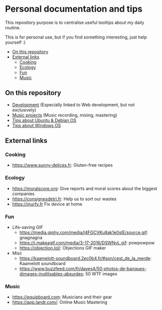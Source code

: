 # Personal documentation and tips

This repository purpose is to centralise useful tooltips about my daily routine.

This is for personal use, but if you find something interesting, just help yourself :)

<!-- START doctoc generated TOC please keep comment here to allow auto update -->
<!-- DON'T EDIT THIS SECTION, INSTEAD RE-RUN doctoc TO UPDATE -->


- [On this repository](#on-this-repository)
- [External links](#external-links)
  - [Cooking](#cooking)
  - [Ecology](#ecology)
  - [Fun](#fun)
  - [Music](#music)

<!-- END doctoc generated TOC please keep comment here to allow auto update -->

## On this repository

- [Development](docs/development) (Especially linked to Web development, but not exclusively)
- [Music projects](docs/music) (Music recording, mixing, mastering)
- [Tips about Ubuntu & Debian OS](docs/ubuntu-debian)
- [Tips about Windows OS](docs/windows)

## External links

### Cooking

- https://www.sunny-delices.fr: Gluten-free recipes

### Ecology

- https://moralscore.org: Give reports and moral scores about the biggest companies
- https://consignesdetri.fr: Help us to sort our wastes
- https://murfy.fr Fix device at home

### Fun

- Life-saving GIF
    - https://media.giphy.com/media/l4FGCVKu8ak1e0sIE/source.gif: gnagnagna
    - https://i.makeagif.com/media/3-17-2016/DSWNyL.gif: powpowpow
    - https://objection.lol/: Objections GIF maker
- Misc
    - https://kaamelott-soundboard.2ec0b4.fr/#son/cest_de_la_merde: Kaamelott soundboard
    - https://www.buzzfeed.com/fr/daves4/50-photos-de-banques-dimages-inutilisables-absurdes: 50 WTF images

### Music

- https://equipboard.com: Musicians and their gear
- https://app.landr.com/: Online Music Mastering

